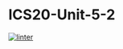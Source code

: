 # ICS20-Unit-5-2
[![linter](https://github.com/Matthew-Loiselle/ICS20-Unit-5-2/workflows/linter/badge.svg)](https://github.com/marketplace/actions/super-linter)
